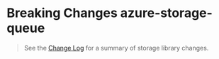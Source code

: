 # Breaking Changes azure-storage-queue

> See the [Change Log](ChangeLog.md) for a summary of storage library changes.
